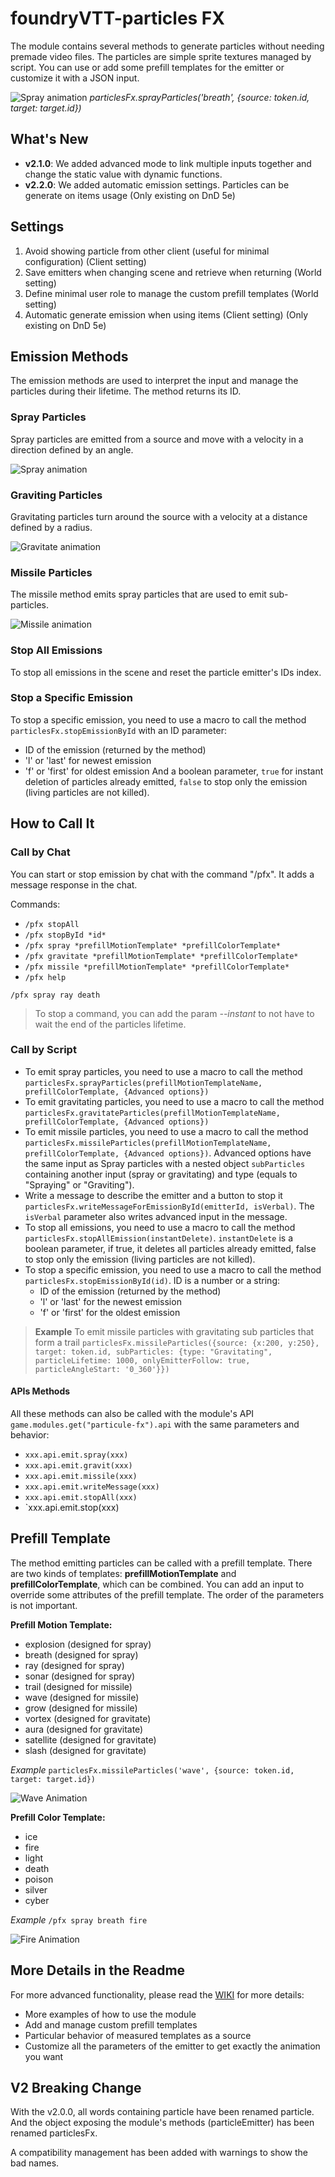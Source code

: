 # foundryVTT-particles FX

The module contains several methods to generate particles without needing premade video files. The particles are simple sprite textures managed by script. You can use or add some prefill templates for the emitter or customize it with a JSON input.

![Spray animation](doc/pfx-spray-breath-Animation.gif)
*particlesFx.sprayParticles('breath', {source: token.id, target: target.id})*

## What's New
- **v2.1.0**: We added advanced mode to link multiple inputs together and change the static value with dynamic functions.
- **v2.2.0**: We added automatic emission settings. Particles can be generate on items usage (Only existing on DnD 5e)

## Settings
1. Avoid showing particle from other client (useful for minimal configuration) (Client setting)
2. Save emitters when changing scene and retrieve when returning (World setting)
3. Define minimal user role to manage the custom prefill templates (World setting)
4. Automatic generate emission when using items (Client setting) (Only existing on DnD 5e)

## Emission Methods
The emission methods are used to interpret the input and manage the particles during their lifetime. The method returns its ID.

### Spray Particles
Spray particles are emitted from a source and move with a velocity in a direction defined by an angle.

![Spray animation](pfx-spray-Animation.gif)

### Graviting Particles
Gravitating particles turn around the source with a velocity at a distance defined by a radius.

![Gravitate animation](pfx-gravitate-Animation.gif)

### Missile Particles
The missile method emits spray particles that are used to emit sub-particles.

![Missile animation](pfx-missile-Animation.gif)

### Stop All Emissions
To stop all emissions in the scene and reset the particle emitter's IDs index.

### Stop a Specific Emission
To stop a specific emission, you need to use a macro to call the method `particlesFx.stopEmissionById` with an ID parameter:
- ID of the emission (returned by the method)
- 'l' or 'last' for newest emission
- 'f' or 'first' for oldest emission
And a boolean parameter, `true` for instant deletion of particles already emitted, `false` to stop only the emission (living particles are not killed).

## How to Call It

### Call by Chat
You can start or stop emission by chat with the command "/pfx".
It adds a message response in the chat.

Commands:
- `/pfx stopAll`
- `/pfx stopById *id*`
- `/pfx spray *prefillMotionTemplate* *prefillColorTemplate*`
- `/pfx gravitate *prefillMotionTemplate* *prefillColorTemplate*`
- `/pfx missile *prefillMotionTemplate* *prefillColorTemplate*`
- `/pfx help`

```/pfx spray ray death```

> To stop a command, you can add the param *--instant* to not have to wait the end of the particles lifetime.

### Call by Script

- To emit spray particles, you need to use a macro to call the method `particlesFx.sprayParticles(prefillMotionTemplateName, prefillColorTemplate, {Advanced options})`
- To emit gravitating particles, you need to use a macro to call the method `particlesFx.gravitateParticles(prefillMotionTemplateName, prefillColorTemplate, {Advanced options})`
- To emit missile particles, you need to use a macro to call the method `particlesFx.missileParticles(prefillMotionTemplateName, prefillColorTemplate, {Advanced options})`. Advanced options have the same input as Spray particles with a nested object `subParticles` containing another input (spray or gravitating) and type (equals to "Spraying" or "Graviting").
- Write a message to describe the emitter and a button to stop it `particlesFx.writeMessageForEmissionById(emitterId, isVerbal)`. The `isVerbal` parameter also writes advanced input in the message.
- To stop all emissions, you need to use a macro to call the method `particlesFx.stopAllEmission(instantDelete)`. `instantDelete` is a boolean parameter, if true, it deletes all particles already emitted, false to stop only the emission (living particles are not killed).
- To stop a specific emission, you need to use a macro to call the method `particlesFx.stopEmissionById(id)`. ID is a number or a string:
  - ID of the emission (returned by the method)
  - 'l' or 'last' for the newest emission
  - 'f' or 'first' for the oldest emission

> **Example**
> To emit missile particles with gravitating sub particles that form a trail 
> `particlesFx.missileParticles({source: {x:200, y:250}, target: token.id, subParticles: {type: "Gravitating", particleLifetime: 1000, onlyEmitterFollow: true, particleAngleStart: '0_360'}})`

#### APIs Methods

All these methods can also be called with the module's API `game.modules.get("particule-fx").api` with the same parameters and behavior:
- `xxx.api.emit.spray(xxx)`
- `xxx.api.emit.gravit(xxx)`
- `xxx.api.emit.missile(xxx)`
- `xxx.api.emit.writeMessage(xxx)`
- `xxx.api.emit.stopAll(xxx)`
- `xxx.api.emit.stop(xxx)

## Prefill Template

The method emitting particles can be called with a prefill template. There are two kinds of templates: **prefillMotionTemplate** and **prefillColorTemplate**, which can be combined. You can add an input to override some attributes of the prefill template. The order of the parameters is not important.

**Prefill Motion Template:**
- explosion (designed for spray)
- breath (designed for spray)
- ray (designed for spray)
- sonar (designed for spray)
- trail (designed for missile)
- wave (designed for missile)
- grow (designed for missile)
- vortex (designed for gravitate)
- aura (designed for gravitate)
- satellite (designed for gravitate)
- slash (designed for gravitate)

*Example*
```particlesFx.missileParticles('wave', {source: token.id, target: target.id})```

![Wave Animation](pfx-missile-wave-Animation.gif)

**Prefill Color Template:**
- ice
- fire
- light
- death
- poison
- silver
- cyber

*Example*
```/pfx spray breath fire```

![Fire Animation](pfx-fire-Animation.gif)

## More Details in the Readme
For more advanced functionality, please read the [WIKI](https://github.com/jdeon/foundryvtt-particles-fx/wiki) for more details:
- More examples of how to use the module
- Add and manage custom prefill templates
- Particular behavior of measured templates as a source
- Customize all the parameters of the emitter to get exactly the animation you want

## V2 Breaking Change

With the v2.0.0, all words containing particle have been renamed particle. And the object exposing the module's methods (particleEmitter) has been renamed particlesFx.

A compatibility management has been added with warnings to show the bad names.
